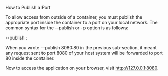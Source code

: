 How to Publish a Port

To allow access from outside of a container, you must publish the appropriate port inside the container to a port on your local network. The common syntax for the --publish or -p option is as follows:

--publish <host port>:<container port>

When you wrote --publish 8080:80 in the previous sub-section, it meant any request sent to port 8080 of your host system will be forwarded to port 80 inside the container‌.

Now to access the application on your browser, visit http://127.0.0.1:8080.